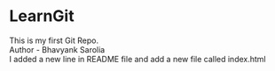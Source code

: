 # LearnGit
This is my first Git Repo.<br>
Author - Bhavyank Sarolia<br>
I added a new line in README file and add a new file called index.html